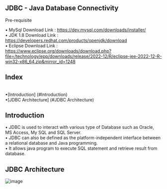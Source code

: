 ## JDBC - Java Database Connectivity

Pre-requisite

• MySql Download Link : https://dev.mysql.com/downloads/installer/
<br> • JDK 1.8 Download Link : https://developers.redhat.com/products/openjdk/download
<br> • Eclipse Download Link : https://www.eclipse.org/downloads/download.php?file=/technology/epp/downloads/release/2022-12/R/eclipse-jee-2022-12-R-win32-x86_64.zip&mirror_id=1248

## Index
<br> •[Introduction] (#Introduction)
<br> •[JDBC Architecture] (#JDBC Architecture)


## Introduction 

•	JDBC is used to interact with various type of Database such as Oracle, MS Access, My SQL and SQL Server. <br>
•	JDBC can also be defined as the platform-independent interface between a relational database and Java programming. <br>
•	It allows java program to execute SQL statement and retrieve result from database. <br>

## JDBC Architecture

![image](https://user-images.githubusercontent.com/22477406/223450119-b5a059f5-18a7-4532-a736-60768b275a00.png)



